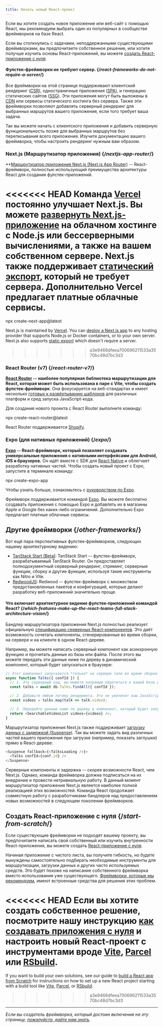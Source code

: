 ```yaml
---
title: Начать новый React-проект
---
```


<Intro>

Если вы хотите создать новое приложение или веб-сайт с помощью React, мы рекомендуем выбрать один из популярных в сообществе фреймворков на базе React.

</Intro>

Если вы столкнулись с задачами, неподдержанными существующими фреймворками, вы предпочитаете собственное решение, или хотите получше изучить основы React-приложений, вы можете [создать React-приложение с нуля](/learn/build-a-react-app-from-scratch).

<Note>

#### Фулстек-фреймворки не требуют сервер. {/*react-frameworks-do-not-require-a-server*/}

Все фреймворки на этой странице поддерживают клиентский рендеринг ([CSR](https://developer.mozilla.org/ru-RU/docs/Glossary/CSR)), одностраничные приложения ([SPA](https://developer.mozilla.org/ru-RU/docs/Glossary/SPA)), и генерацию статических сайтов ([SSG](https://developer.mozilla.org/ru-RU/docs/Glossary/SSG)). Эти приложения могут быть выложены в [CDN](https://developer.mozilla.org/ru-RU/docs/Glossary/CDN) или сервисы статического хостинга без сервера. Также эти фреймворки позволяют добавлять серверный рендеринг для выбранных маршрутов вашего приложения, если того требует ваша задача.

Так вы можете начать с клиентского приложения и добавить серверную функциональность позже для выбранных маршрутов без переписывания всего приложения. Изучите документацию вашего фреймворка, чтобы настроить рендеринг нужным вам образом.

</Note>

### Next.js (Маршрутизатор приложения) {/*nextjs-app-router*/}

**[Маршрутизатор приложения Next.js (Next.js App Router)](https://nextjs.org/docs) -- React-фреймворк, полностью использующий преимущества архитектуры React для создания фулстек-приложений.

<<<<<<< HEAD
Команда [Vercel](https://vercel.com/) постоянно улучшает Next.js. Вы можете [развернуть Next.js-приложение](https://nextjs.org/docs/app/building-your-application/deploying) на облачном хостинге с Node.js или бессерверными вычислениями, а также на вашем собственном сервере. Next.js также поддерживает [статический экспорт](https://nextjs.org/docs/app/building-your-application/deploying/static-exports), который не требует сервера. Дополнительно Vercel предлагает платные облачные сервисы.
=======
<TerminalBlock>
npx create-next-app@latest
</TerminalBlock>

Next.js is maintained by [Vercel](https://vercel.com/). You can [deploy a Next.js app](https://nextjs.org/docs/app/building-your-application/deploying) to any hosting provider that supports Node.js or Docker containers, or to your own server. Next.js also supports [static export](https://nextjs.org/docs/app/building-your-application/deploying/static-exports) which doesn't require a server.
>>>>>>> a3e9466dfeea700696211533a3570bc48d7bc3d3

### React Router (v7) {/*react-router-v7*/}

**[React Router](https://reactrouter.com/start/framework/installation) -- наиболее популярная библиотека маршрутизации для React, которая может быть использована в паре с Vite, чтобы создать фулстек-фреймворк**. Она фокусируется на веб-стандартах и имеет несколько [готовых к развёртыванию шаблонов](https://github.com/remix-run/react-router-templates) для различных платформ и сред запуска JavaScript-кода.

Для создания нового проекта c React Router выполните команду:

<TerminalBlock>
npx create-react-router@latest
</TerminalBlock>

React Router поддерживается [Shopify](https://www.shopify.com).

### Expo (для нативных приложений) {/*expo*/}

**[Expo](https://expo.dev/) -- React-фреймворк, который позволяет создавать универсальные приложения с нативными интерфейсами для Android, iOS и браузеров.** Он идёт вместе с SDK для [React Native](https://reactnative.dev/) и облегчает разработку нативных частей. Чтобы создать новый проект с Expo, запустите в терминале команду:

<TerminalBlock>
npx create-expo-app
</TerminalBlock>

Чтобы узнать больше, ознакомьтесь с [руководством по Expo](https://docs.expo.dev/tutorial/introduction/).

Фреймворк поддерживается командой [Expo](https://expo.dev/about). Вы можете бесплатно создавать приложения с помощью Expo и добавлять их в магазины Apple и Google без каких-либо ограничений. Дополнительно Expo предлагает платные облачные сервисы.


## Другие фреймворки {/*other-frameworks*/}

Вот ещё пара перспективных фулстек-фреймворков, следующих нашему архитектурному видению:

- [TanStack Start (Beta)](https://tanstack.com/): TanStack Start -- фулстек-фреймворк, разрабатываемый TanStack Router. Он предоставляет полнодокументный серверный рендеринг, стриминг, серверные функции, сборку и другие функции, используя такие инструменты как Nitro и Vite.
- [RedwoodJS](https://redwoodjs.com/): Redwood -- фулстек-фреймворк с множеством предустановленных пакетов и конфигураций, которые делают разработку веб-приложений значительно проще.

<DeepDive>

#### Что включает архитектурное видение фулстек-приложений командой React? {/*which-features-make-up-the-react-teams-full-stack-architecture-vision*/}

Бандлер маршрутизатора приложения Next.js полностью реализует официальную [спецификацию серверных React-компонентов](https://github.com/reactjs/rfcs/blob/main/text/0188-server-components.md). Это даёт возможность сочетать компоненты, сгенерированные во время сборки, на сервере и на клиенте в одном React-дереве.

Например, вы можете написать серверный компонент как асинхронную функцию и прочитать данные из базы или файла. После этого вы можете передать эти данные ниже по дереву в динамический компонент, который будет запускаться в браузере:

```js
// Этот компонент запускается *только* на сервере (или во время сборки).
async function Talks({ confId }) {
  // 1. Это серверный код, вы можете напрямую обратиться к вашей базе данных без запросов к API.
  const talks = await db.Talks.findAll({ confId });

  // 2. Добавьте любую логику рендеринга. Это не увеличит ваш JavaScript-бандл.
  const videos = talks.map(talk => talk.video);

  // 3. Передайте данные ниже по дереву в компонент, который будет запускаться в браузере.
  return <SearchableVideoList videos={videos} />;
}
```

Маршрутизатор приложения Next.js также поддерживает [загрузку данных с задержкой (Suspense)](/blog/2022/03/29/react-v18#suspense-in-data-frameworks). Так вы можете задать вид различных частей вашего приложения при загрузке (например, показать заглушки) прямо в React-дереве:

```js
<Suspense fallback={<TalksLoading />}>
  <Talks confId={conf.id} />
</Suspense>
```

Серверные компоненты и задержка -- скорее возможности React, чем Next.js. Однако, команда фреймворка должна подписаться на их внедрение и провести нетривиальную работу. В данный момент маршрутизатор приложения Next.js является наиболее полной реализацией этих возможностей. Команда React продолжает совместную работу с разработчиками бандлеров над предоставлением новых возможностей в следующем поколении фреймворков.

</DeepDive>

## Создать React-приложение с нуля {/*start-from-scratch*/}

Если существующие фреймворки не подходят вашему проекту, вы предпочитаете написать свой собственный или изучить внутренности React-приложения, вы можете создать [React-приложение с нуля](/learn/build-a-react-app-from-scratch).

Начиная приложение с чистого листа, вы получите гибкость, но будете вынуждены самостоятельно подбирать необходимые инструменты для маршрутизации, загрузки данных и других часто используемых средств. Это будет похоже на написание собственного фреймворка вместо использования уже существующего. [Фреймворки, которые мы рекомендуем](#full-stack-frameworks), имеют встроенные средства для решения этих проблем.

<<<<<<< HEAD
Если вы хотите создать собственное решение, посмотрите нашу инструкцию [как создавать приложения с нуля](/learn/build-a-react-app-from-scratch) и настроить новый React-проект с инструментами вроде [Vite](https://vite.dev/), [Parcel](https://parceljs.org/) или [RSbuild](https://rsbuild.dev/).
=======
If you want to build your own solutions, see our guide to [build a React app from Scratch](/learn/build-a-react-app-from-scratch) for instructions on how to set up a new React project starting with a build tool like [Vite](https://vite.dev/), [Parcel](https://parceljs.org/), or [RSbuild](https://rsbuild.dev/).
>>>>>>> a3e9466dfeea700696211533a3570bc48d7bc3d3

-----

_Если вы создатель фреймворка, который достоин включения на эту страницу, [пожалуйста, дайте нам знать](https://github.com/reactjs/react.dev/issues/new?assignees=&labels=type%3A+framework&projects=&template=3-framework.yml&title=%5BFramework%5D%3A+)._